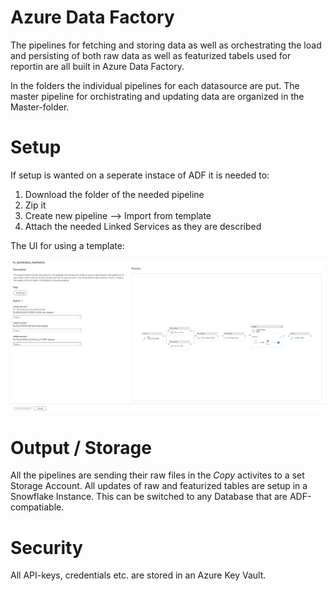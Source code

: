 # Azure Data Factory

The pipelines for fetching and storing data as well as orchestrating the load and persisting of both raw data as well as featurized tabels used for reportin are all built in Azure Data Factory.

In the folders the individual pipelines for each datasource are put. The master pipeline for orchistrating and updating data are organized in the Master-folder.

# Setup

If setup is wanted on a seperate instace of ADF it is needed to:

1. Download the folder of the needed pipeline
2. Zip it
3. Create new pipeline --> Import from template
4. Attach the needed Linked Services as they are described

The UI for using a template:

![Alt text](./assets/Import_template.png)

# Output / Storage

All the pipelines are sending their raw files in the *Copy* activites to a set Storage Account. All updates of raw and featurized tables are setup in a Snowflake Instance. This can be switched to any Database that are ADF-compatiable. 

# Security

All API-keys, credentials etc. are stored in an Azure Key Vault.

